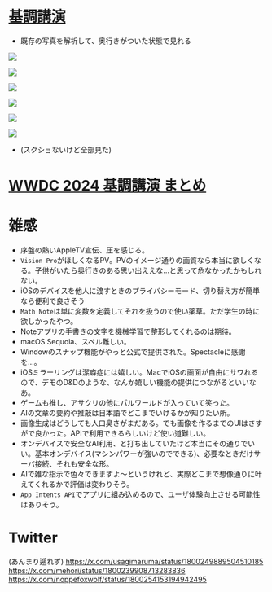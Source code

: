 # [基調講演](https://developer.apple.com/jp/videos/play/wwdc2024/101/)

- 既存の写真を解析して、奥行きがついた状態で見れる

![](https://i.imgur.com/6OnVBAw.jpeg)

![](https://i.imgur.com/0MizSWh.jpeg)

![](https://i.imgur.com/sQnPl2r.jpeg)

![](https://i.imgur.com/97WGD1f.jpeg)

![](https://i.imgur.com/gMXe0r6.jpeg)

![](https://i.imgur.com/NERDhvt.jpeg)

- (スクショないけど全部見た)

# [WWDC 2024 基調講演 まとめ](https://qiita.com/mashunzhe/items/7e7bc2684a132b96bb61)

# 雑感
- 序盤の熱いAppleTV宣伝、圧を感じる。
- `Vision Pro`がほしくなるPV。PVのイメージ通りの画質なら本当に欲しくなる。子供がいたら奥行きのある思い出ええな…と思って危なかったかもしれない。
- iOSのデバイスを他人に渡すときのプライバシーモード、切り替え方が簡単なら便利で良さそう
- `Math Note`は単に変数を定義してそれを扱うので使い薬草。ただ学生の時に欲しかったやつ。
- Noteアプリの手書きの文字を機械学習で整形してくれるのは期待。
- macOS Sequoia、スペル難しい。
- Windowのスナップ機能がやっと公式で提供された。Spectacleに感謝を…。
- iOSミラーリングは潔癖症には嬉しい。MacでiOSの画面が自由にサワれるので、デモのD&Dのような、なんか嬉しい機能の提供につながるといいなあ。
- ゲームも推し、アサクリの他にパルワールドが入っていて笑った。
- AIの文章の要約や推敲は日本語でどこまでいけるかが知りたい所。
- 画像生成はどうしても人口臭さがまだある。でも画像を作るまでのUIはさすがで良かった。APIで利用できるらしいけど使い道難しい。
- オンデバイスで安全なAI利用、と打ち出していたけど本当にその通りでいい。基本オンデバイス(マシンパワーが強いのでできる)、必要なときだけサーバ接続、それも安全な形。
- AIで雑な指示で色々できますよ〜というけれど、実際どこまで想像通りに叶えてくれるかで評価は変わりそう。
- `App Intents API`でアプリに組み込めるので、ユーザ体験向上させる可能性はありそう。

# Twitter
(あんまり遡れず)
https://x.com/usagimaruma/status/1800249889504510185
https://x.com/mehori/status/1800239908713283836
https://x.com/noppefoxwolf/status/1800254153194942495
